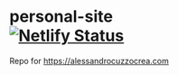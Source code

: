 # personal-site <br/> [![Netlify Status](https://api.netlify.com/api/v1/badges/7e9180ec-d417-46a9-a589-b831d5d4511a/deploy-status)](https://app.netlify.com/sites/packer-tiger-85328/deploys)


Repo for https://alessandrocuzzocrea.com
